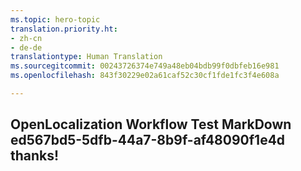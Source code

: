 ```yaml
---
ms.topic: hero-topic
translation.priority.ht:
- zh-cn
- de-de
translationtype: Human Translation
ms.sourcegitcommit: 00243726374e749a48eb04bdb99f0dbfeb16e981
ms.openlocfilehash: 843f30229e02a61caf52c30cf1fde1fc3f4e608a

---
```

## OpenLocalization Workflow Test MarkDown ed567bd5-5dfb-44a7-8b9f-af48090f1e4d thanks!



<!--HONumber=Jul16_HO2-->


